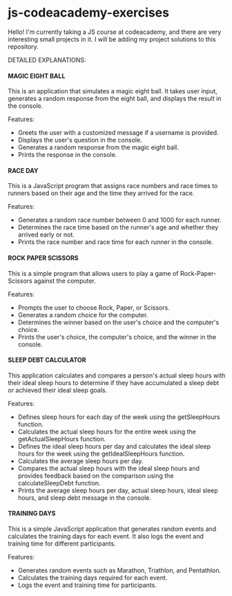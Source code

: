 # js-codeacademy-exercises
Hello! I'm currently taking a JS course at codeacademy, and there are very interesting small projects in it. I will be adding my project solutions to this repository.

DETAILED EXPLANATIONS:
#### MAGIC EIGHT BALL ####
This is an application that simulates a magic eight ball. It takes user input, generates a random response from the eight ball, and displays the result in the console.

Features:
- Greets the user with a customized message if a username is provided.
- Displays the user's question in the console.
- Generates a random response from the magic eight ball.
- Prints the response in the console.

#### RACE DAY ####
This is a JavaScript program that assigns race numbers and race times to runners based on their age and the time they arrived for the race.

Features:
- Generates a random race number between 0 and 1000 for each runner.
- Determines the race time based on the runner's age and whether they arrived early or not.
- Prints the race number and race time for each runner in the console.

#### ROCK PAPER SCISSORS ####
This is a simple program that allows users to play a game of Rock-Paper-Scissors against the computer.

Features:
- Prompts the user to choose Rock, Paper, or Scissors.
- Generates a random choice for the computer.
- Determines the winner based on the user's choice and the computer's choice.
- Prints the user's choice, the computer's choice, and the winner in the console.

#### SLEEP DEBT CALCULATOR ####
This application calculates and compares a person's actual sleep hours with their ideal sleep hours to determine if they have accumulated a sleep debt or achieved their ideal sleep goals.

Features:
- Defines sleep hours for each day of the week using the getSleepHours function.
- Calculates the actual sleep hours for the entire week using the getActualSleepHours function.
- Defines the ideal sleep hours per day and calculates the ideal sleep hours for the week using the getIdealSleepHours function.
- Calculates the average sleep hours per day.
- Compares the actual sleep hours with the ideal sleep hours and provides feedback based on the comparison using the calculateSleepDebt function.
- Prints the average sleep hours per day, actual sleep hours, ideal sleep hours, and sleep debt message in the console.

#### TRAINING DAYS ####
This is a simple JavaScript application that generates random events and calculates the training days for each event. It also logs the event and training time for different participants.

Features:
- Generates random events such as Marathon, Triathlon, and Pentathlon.
- Calculates the training days required for each event.
- Logs the event and training time for participants.
